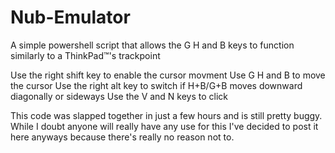# Nub-Emulator
A simple powershell script that allows the G H and B keys to function similarly to a ThinkPad™'s trackpoint

Use the right shift key to enable the cursor movment
Use G H and B to move the cursor
Use the right alt key to switch if H+B/G+B moves downward diagonally or sideways
Use the V and N keys to click

This code was slapped together in just a few hours and is still pretty buggy.
While I doubt anyone will really have any use for this I've decided to post it here anyways because there's really no reason not to.
